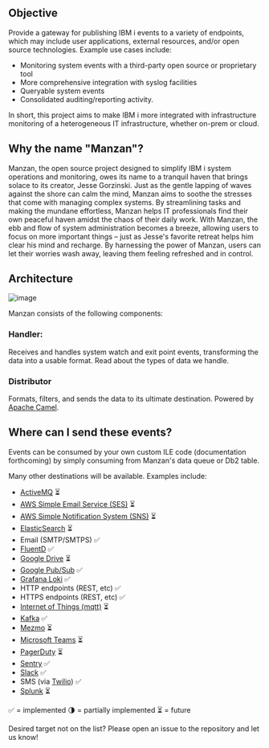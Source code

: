 
## Objective

Provide a gateway for publishing IBM i events to a variety of endpoints, which may include user applications, external resources, and/or open source technologies. Example use cases include:

- Monitoring system events with a third-party open source or proprietary tool
- More comprehensive integration with syslog facilities
- Queryable system events
- Consolidated auditing/reporting activity. 

In short, this project aims to make IBM i more integrated with infrastructure monitoring of a heterogeneous IT infrastructure, whether on-prem or cloud.

## Why the name "Manzan"?
Manzan, the open source project designed to simplify IBM i system operations and monitoring, owes its name to a
tranquil haven that brings solace to its creator, Jesse Gorzinski. Just as the gentle lapping of waves against the
shore can calm the mind, Manzan aims to soothe the stresses that come with managing complex systems. By streamlining
tasks and making the mundane effortless, Manzan helps IT professionals find their own peaceful haven amidst the chaos
of their daily work. With Manzan, the ebb and flow of system administration becomes a breeze, allowing users to focus
on more important things – just as Jesse's favorite retreat helps him clear his mind and recharge. By harnessing the
power of Manzan, users can let their worries wash away, leaving them feeling refreshed and in control.

## Architecture

![image](https://user-images.githubusercontent.com/17914061/208200501-d0c14907-ed47-4248-ab89-9728e197ddb6.png)

Manzan consists of the following components:

### Handler:

Receives and handles system watch and exit point events, transforming the data into a usable format. Read about the types of data we handle.

### Distributor

Formats, filters, and sends the data to its ultimate destination. Powered by [Apache Camel](http://camel.apache.org).


## Where can I send these events?

Events can be consumed by your own custom ILE code (documentation forthcoming) by simply consuming from Manzan's data queue or Db2 table. 

Many other destinations will be available. Examples include:

- [ActiveMQ](http://activemq.apache.org/) ⏳
- [AWS Simple Email Service (SES)](https://aws.amazon.com/ses/) ⏳
- [AWS Simple Notification System (SNS)](https://aws.amazon.com/sns/) ⏳
- [ElasticSearch](http://elastic.co) ⏳
- Email (SMTP/SMTPS) ✅
- [FluentD](http://fluentd.org) ✅
- [Google Drive](http://drive.google.com) ⏳
- [Google Pub/Sub](http://cloud.google.com/pubsub) ✅
- [Grafana Loki](https://grafana.com/oss/loki/) ✅
- HTTP endpoints (REST, etc) ✅
- HTTPS endpoints (REST, etc) ✅
- [Internet of Things (mqtt)](https://www.eclipse.org/paho/) ⏳
- [Kafka](http://kafka.apache.org) ✅
- [Mezmo](http://mezmo.com) ⏳
- [Microsoft Teams](http://teams.microsoft.com) ⏳
- [PagerDuty](http://pagerduty.com) ⏳
- [Sentry](http://sentry.io) ✅
- [Slack](http://slack.com) ✅
- SMS (via [Twilio](http://www.twilio.com)) ✅
- [Splunk](http://splunk.com) ⏳

✅ = implemented
🌗 = partially implemented
⏳ = future

Desired target not on the list? Please open an issue to the repository and let us know!
